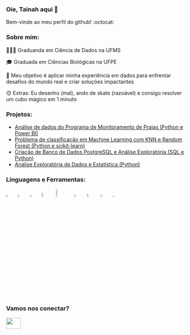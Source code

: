 ### Oie, Tainah aqui 👋

Bem-vinde ao meu perfil do github! :octocat:

### Sobre mim:
👩🏻‍💻 Graduanda em Ciência de Dados na UFMS

🎓 Graduada em Ciências Biológicas na UFPE 

🎯 Meu objetivo é aplicar minha experiência em dados para enfrentar desafios do mundo real e criar soluções impactantes

😊 Extras: Eu desenho (mal), ando de skate (razoável) e consigo resolver um cubo mágico em 1 minuto

### Projetos:
- [Análise de dados do Programa de Monitoramento de Praias (Python e Power BI)](https://github.com/tainahguerras/PMP-Petrobras-Analise)
- [Problema de classificação em Machine Learning com KNN e Random Forest (Python e scikit-learn)](https://github.com/tainahguerras/ML-ADA-Santander)  
- [Criação de Banco de Dados PostgreSQL e Análise Exploratória (SQL e Python)](https://github.com/tainahguerras/SQL-ADA-Santander)  
- [Análise Exploratória de Dados e Estatística (Python)](https://github.com/tainahguerras/Estatistica-ADA-Santander)

### Linguagens e Ferramentas:
<img src="https://upload.wikimedia.org/wikipedia/commons/c/c3/Python-logo-notext.svg" width="4%"/>  
<img src="https://upload.wikimedia.org/wikipedia/commons/thumb/2/22/Pandas_mark.svg/1200px-Pandas_mark.svg.png" width="4.2%"/>  
<img src="https://upload.wikimedia.org/wikipedia/commons/thumb/8/84/Matplotlib_icon.svg/1200px-Matplotlib_icon.svg.png" width="4%"/>  
<img src="https://seaborn.pydata.org/_images/logo-mark-lightbg.svg" width="5.5%"/>  
<img src="https://upload.wikimedia.org/wikipedia/commons/thumb/0/05/Scikit_learn_logo_small.svg/1920px-Scikit_learn_logo_small.svg.png" width="7.5%"/>  
<img src="https://git-scm.com/images/logos/downloads/Git-Icon-1788C.png" width="4.5%"/>  
<img src="https://upload.wikimedia.org/wikipedia/commons/thumb/2/29/Postgresql_elephant.svg/540px-Postgresql_elephant.svg.png" width="5.0%"/>  
<img src="https://uxwing.com/wp-content/themes/uxwing/download/brands-and-social-media/power-bi-icon.png" width="4.5%"/>  
<img src="https://upload.wikimedia.org/wikipedia/commons/thumb/3/30/Google_Sheets_logo_%282014-2020%29.svg/1498px-Google_Sheets_logo_%282014-2020%29.svg.png" width="3%"/>

### Vamos nos conectar?
<a href="https://www.linkedin.com/in/tainahguerra" target="_blank"><img src="https://raw.githubusercontent.com/rahuldkjain/github-profile-readme-generator/master/src/images/icons/Social/linked-in-alt.svg" height="30" width="40"></a>


